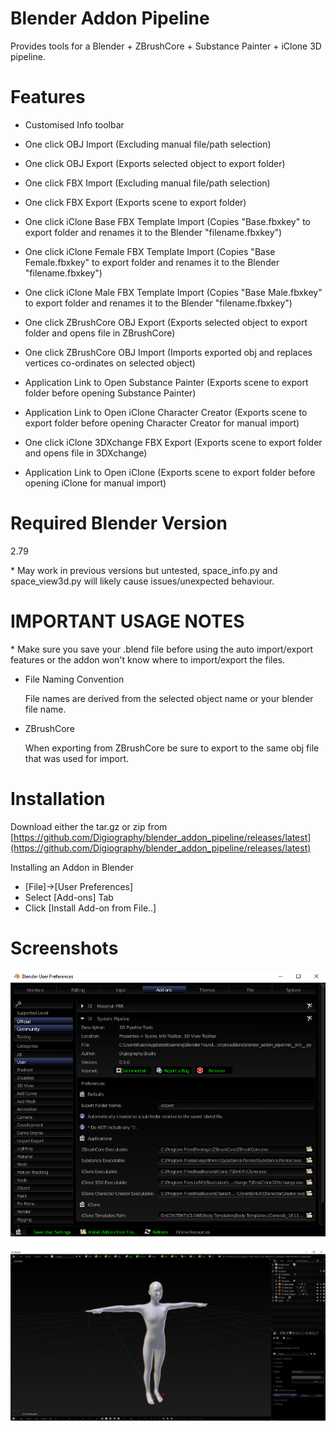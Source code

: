 # Blender Addon Pipeline

Provides tools for a Blender + ZBrushCore + Substance Painter + iClone 3D pipeline.

# Features

- Customised Info toolbar

- One click OBJ Import (Excluding manual file/path selection)
- One click OBJ Export (Exports selected object to export folder)

- One click FBX Import (Excluding manual file/path selection)
- One click FBX Export (Exports scene to export folder)

- One click iClone Base FBX Template Import (Copies "Base.fbxkey" to export folder and renames it to the Blender "filename.fbxkey")
- One click iClone Female FBX Template Import (Copies "Base Female.fbxkey" to export folder and renames it to the Blender "filename.fbxkey")
- One click iClone Male FBX Template Import (Copies "Base Male.fbxkey" to export folder and renames it to the Blender "filename.fbxkey")

- One click ZBrushCore OBJ Export (Exports selected object to export folder and opens file in ZBrushCore)
- One click ZBrushCore OBJ Import (Imports exported obj and replaces vertices co-ordinates on selected object)

- Application Link to Open Substance Painter (Exports scene to export folder before opening Substance Painter)
- Application Link to Open iClone Character Creator (Exports scene to export folder before opening Character Creator for manual import)
- One click iClone 3DXchange FBX Export (Exports scene to export folder and opens file in 3DXchange)
- Application Link to Open iClone (Exports scene to export folder before opening iClone for manual import)

# Required Blender Version

2.79 

\* May work in previous versions but untested, space_info.py and space_view3d.py will likely cause issues/unexpected behaviour.

# IMPORTANT USAGE NOTES 

\* Make sure you save your .blend file before using the auto import/export features or the addon won't know where to import/export the files.

- File Naming Convention

    File names are derived from the selected object name or your blender file name.

- ZBrushCore

    When exporting from ZBrushCore be sure to export to the same obj file that was used for import.

# Installation

Download either the tar.gz or zip from [https://github.com/Digiography/blender_addon_pipeline/releases/latest](https://github.com/Digiography/blender_addon_pipeline/releases/latest)

Installing an Addon in Blender

- [File]->[User Preferences]
- Select [Add-ons] Tab
- Click [Install Add-on from File..]

# Screenshots

![alt](/screenshots/pipeline_prefs.png)

![alt](/screenshots/pipeline.png)
